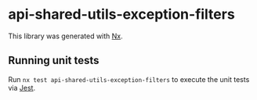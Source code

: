 # api-shared-utils-exception-filters

This library was generated with [Nx](https://nx.dev).

## Running unit tests

Run `nx test api-shared-utils-exception-filters` to execute the unit tests via [Jest](https://jestjs.io).
